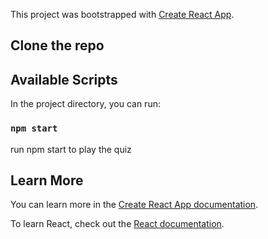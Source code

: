 This project was bootstrapped with [Create React App](https://github.com/facebook/create-react-app).

## Clone the repo

  <!-- https://github.com/ojokure/Quiz-.git & npm install  -->

## Available Scripts

In the project directory, you can run:

### `npm start`

run npm start to play the quiz

## Learn More

You can learn more in the [Create React App documentation](https://facebook.github.io/create-react-app/docs/getting-started).

To learn React, check out the [React documentation](https://reactjs.org/).
